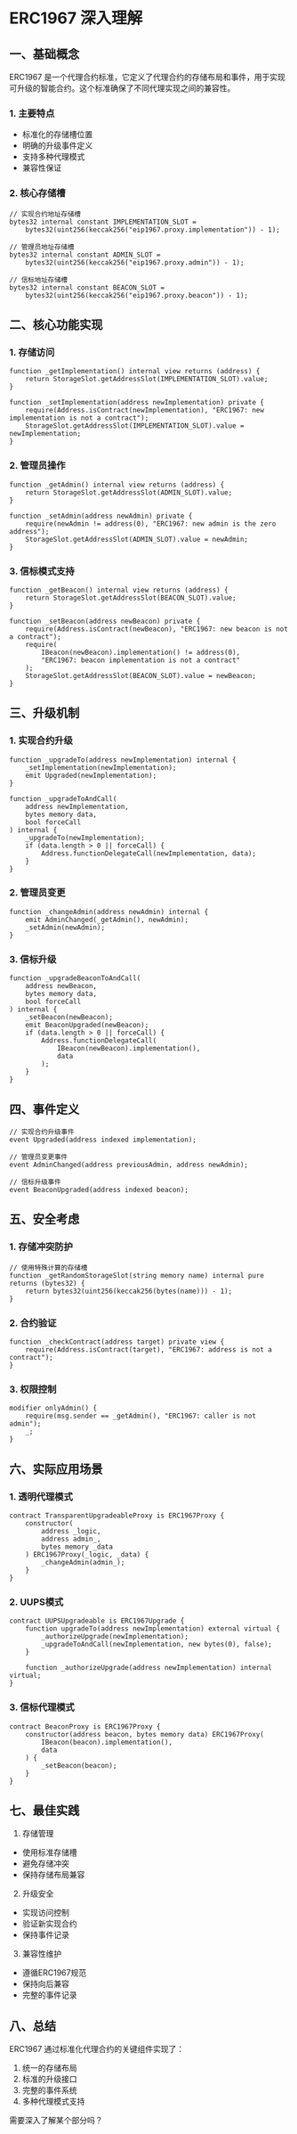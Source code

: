 # ERC1967 深入理解

## 一、基础概念

ERC1967 是一个代理合约标准，它定义了代理合约的存储布局和事件，用于实现可升级的智能合约。这个标准确保了不同代理实现之间的兼容性。

### 1. 主要特点
- 标准化的存储槽位置
- 明确的升级事件定义
- 支持多种代理模式
- 兼容性保证

### 2. 核心存储槽
```solidity
// 实现合约地址存储槽
bytes32 internal constant IMPLEMENTATION_SLOT = 
    bytes32(uint256(keccak256("eip1967.proxy.implementation")) - 1);

// 管理员地址存储槽
bytes32 internal constant ADMIN_SLOT = 
    bytes32(uint256(keccak256("eip1967.proxy.admin")) - 1);

// 信标地址存储槽
bytes32 internal constant BEACON_SLOT = 
    bytes32(uint256(keccak256("eip1967.proxy.beacon")) - 1);
```

## 二、核心功能实现

### 1. 存储访问
```solidity
function _getImplementation() internal view returns (address) {
    return StorageSlot.getAddressSlot(IMPLEMENTATION_SLOT).value;
}

function _setImplementation(address newImplementation) private {
    require(Address.isContract(newImplementation), "ERC1967: new implementation is not a contract");
    StorageSlot.getAddressSlot(IMPLEMENTATION_SLOT).value = newImplementation;
}
```

### 2. 管理员操作
```solidity
function _getAdmin() internal view returns (address) {
    return StorageSlot.getAddressSlot(ADMIN_SLOT).value;
}

function _setAdmin(address newAdmin) private {
    require(newAdmin != address(0), "ERC1967: new admin is the zero address");
    StorageSlot.getAddressSlot(ADMIN_SLOT).value = newAdmin;
}
```

### 3. 信标模式支持
```solidity
function _getBeacon() internal view returns (address) {
    return StorageSlot.getAddressSlot(BEACON_SLOT).value;
}

function _setBeacon(address newBeacon) private {
    require(Address.isContract(newBeacon), "ERC1967: new beacon is not a contract");
    require(
        IBeacon(newBeacon).implementation() != address(0),
        "ERC1967: beacon implementation is not a contract"
    );
    StorageSlot.getAddressSlot(BEACON_SLOT).value = newBeacon;
}
```

## 三、升级机制

### 1. 实现合约升级
```solidity
function _upgradeTo(address newImplementation) internal {
    _setImplementation(newImplementation);
    emit Upgraded(newImplementation);
}

function _upgradeToAndCall(
    address newImplementation,
    bytes memory data,
    bool forceCall
) internal {
    _upgradeTo(newImplementation);
    if (data.length > 0 || forceCall) {
        Address.functionDelegateCall(newImplementation, data);
    }
}
```

### 2. 管理员变更
```solidity
function _changeAdmin(address newAdmin) internal {
    emit AdminChanged(_getAdmin(), newAdmin);
    _setAdmin(newAdmin);
}
```

### 3. 信标升级
```solidity
function _upgradeBeaconToAndCall(
    address newBeacon,
    bytes memory data,
    bool forceCall
) internal {
    _setBeacon(newBeacon);
    emit BeaconUpgraded(newBeacon);
    if (data.length > 0 || forceCall) {
        Address.functionDelegateCall(
            IBeacon(newBeacon).implementation(),
            data
        );
    }
}
```

## 四、事件定义

```solidity
// 实现合约升级事件
event Upgraded(address indexed implementation);

// 管理员变更事件
event AdminChanged(address previousAdmin, address newAdmin);

// 信标升级事件
event BeaconUpgraded(address indexed beacon);
```

## 五、安全考虑

### 1. 存储冲突防护
```solidity
// 使用特殊计算的存储槽
function _getRandomStorageSlot(string memory name) internal pure returns (bytes32) {
    return bytes32(uint256(keccak256(bytes(name))) - 1);
}
```

### 2. 合约验证
```solidity
function _checkContract(address target) private view {
    require(Address.isContract(target), "ERC1967: address is not a contract");
}
```

### 3. 权限控制
```solidity
modifier onlyAdmin() {
    require(msg.sender == _getAdmin(), "ERC1967: caller is not admin");
    _;
}
```

## 六、实际应用场景

### 1. 透明代理模式
```solidity
contract TransparentUpgradeableProxy is ERC1967Proxy {
    constructor(
        address _logic,
        address admin_,
        bytes memory _data
    ) ERC1967Proxy(_logic, _data) {
        _changeAdmin(admin_);
    }
}
```

### 2. UUPS模式
```solidity
contract UUPSUpgradeable is ERC1967Upgrade {
    function upgradeTo(address newImplementation) external virtual {
        _authorizeUpgrade(newImplementation);
        _upgradeToAndCall(newImplementation, new bytes(0), false);
    }
    
    function _authorizeUpgrade(address newImplementation) internal virtual;
}
```

### 3. 信标代理模式
```solidity
contract BeaconProxy is ERC1967Proxy {
    constructor(address beacon, bytes memory data) ERC1967Proxy(
        IBeacon(beacon).implementation(),
        data
    ) {
        _setBeacon(beacon);
    }
}
```

## 七、最佳实践

1. 存储管理
- 使用标准存储槽
- 避免存储冲突
- 保持存储布局兼容

2. 升级安全
- 实现访问控制
- 验证新实现合约
- 保持事件记录

3. 兼容性维护
- 遵循ERC1967规范
- 保持向后兼容
- 完整的事件记录

## 八、总结

ERC1967 通过标准化代理合约的关键组件实现了：
1. 统一的存储布局
2. 标准的升级接口
3. 完整的事件系统
4. 多种代理模式支持

需要深入了解某个部分吗？ 
